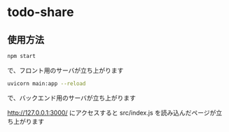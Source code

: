 # todo-share

## 使用方法

```bash
npm start
```

で、フロント用のサーバが立ち上がります

```bash
uvicorn main:app --reload
```

で、バックエンド用のサーバが立ち上がります

http://127.0.0.1:3000/ にアクセスすると src/index.js を読み込んだページが立ち上がります
